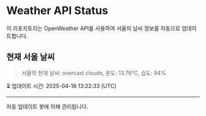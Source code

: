 
# Weather API Status

이 리포지토리는 OpenWeather API를 사용하여 서울의 날씨 정보를 자동으로 업데이트합니다.

## 현재 서울 날씨
> 서울의 현재 날씨: overcast clouds, 온도: 13.76°C, 습도: 94%

⏳ 업데이트 시간: 2025-04-18 13:22:33 (UTC)

---
자동 업데이트 봇에 의해 관리됩니다.
